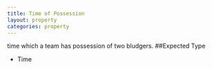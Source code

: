 ```yaml
---
title: Time of Possession
layout: property
categories: property
---
```

time which a team has possession of two bludgers.
##Expected Type
* Time
